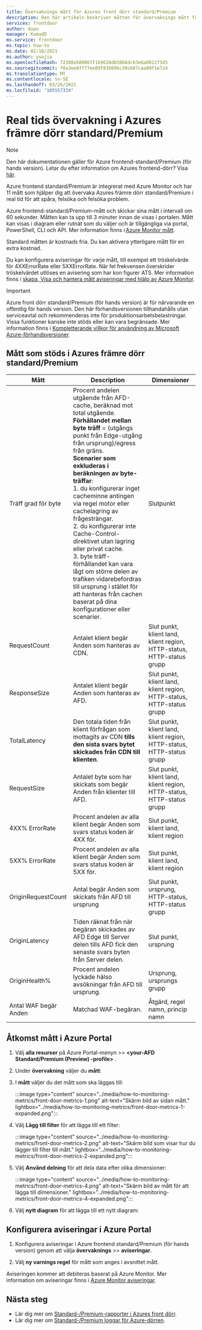 ```yaml
---
title: Övervaknings mått för Azures front dörr standard/Premium
description: Den här artikeln beskriver måtten för övervaknings mått för Azures front dörr standard/Premium.
services: frontdoor
author: duau
manager: KumudD
ms.service: frontdoor
ms.topic: how-to
ms.date: 02/18/2021
ms.author: yuajia
ms.openlocfilehash: 72388eb8006ff1b9628db5066dc63e6a0811f3d5
ms.sourcegitcommit: f0a3ee8ff77ee89f83b69bc30cb87caa80f1e724
ms.translationtype: MT
ms.contentlocale: sv-SE
ms.lasthandoff: 03/26/2021
ms.locfileid: "105557334"
---
```

# <a name="real-time-monitoring-in-azure-front-door-standardpremium"></a>Real tids övervakning i Azures främre dörr standard/Premium

> [!Note]
> Den här dokumentationen gäller för Azure frontend-standard/Premium (för hands version). Letar du efter information om Azures frontend-dörr? Visa [här](../front-door-overview.md).

Azure frontend standard/Premium är integrerat med Azure Monitor och har 11 mått som hjälper dig att övervaka Azures främre dörr standard/Premium i real tid för att spåra, felsöka och felsöka problem.  

Azure frontend-standard/Premium-mått och skickar sina mått i intervall om 60 sekunder. Måtten kan ta upp till 3 minuter innan de visas i portalen. Mått kan visas i diagram eller rutnät som du väljer och är tillgängliga via portal, PowerShell, CLI och API. Mer information finns i [Azure Monitor mått](../../azure-monitor/essentials/data-platform-metrics.md).  

Standard måtten är kostnads fria. Du kan aktivera ytterligare mått för en extra kostnad. 

Du kan konfigurera aviseringar för varje mått, till exempel ett tröskelvärde för 4XXErrorRate eller 5XXErrorRate. När fel frekvensen överskrider tröskelvärdet utlöses en avisering som har kon figurer ATS. Mer information finns i [skapa, Visa och hantera mått aviseringar med hjälp av Azure Monitor](../../azure-monitor/alerts/alerts-metric.md). 

> [!IMPORTANT]
> Azure front dörr standard/Premium (för hands version) är för närvarande en offentlig för hands version.
> Den här förhandsversionen tillhandahålls utan serviceavtal och rekommenderas inte för produktionsarbetsbelastningar. Vissa funktioner kanske inte stöds eller kan vara begränsade.
> Mer information finns i [Kompletterande villkor för användning av Microsoft Azure-förhandsversioner](https://azure.microsoft.com/support/legal/preview-supplemental-terms/).

## <a name="metrics-supported-in-azure-front-door-standardpremium"></a>Mått som stöds i Azures främre dörr standard/Premium

| Mått  | Description | Dimensioner |
| ------------- | ------------- | ------------- |
| Träff grad för byte | Procent andelen utgående från AFD-cache, beräknad mot total utgående. </br> **Förhållandet mellan byte träff** = (utgångs punkt från Edge-utgång från ursprung)/egress från gräns. </br> **Scenarier som exkluderas i beräkningen av byte-träffar**:</br> 1. du konfigurerar inget cacheminne antingen via regel motor eller cachelagring av frågesträngar. </br> 2. du konfigurerar inte Cache-Control-direktivet utan lagring eller privat cache. </br>3. byte träff-förhållandet kan vara lågt om större delen av trafiken vidarebefordras till ursprung i stället för att hanteras från cachen baserat på dina konfigurationer eller scenarier. | Slutpunkt |
| RequestCount | Antalet klient begär Anden som hanteras av CDN. | Slut punkt, klient land, klient region, HTTP-status, HTTP-status grupp |
| ResponseSize | Antalet klient begär Anden som hanteras av AFD. |Slut punkt, klient land, klient region, HTTP-status, HTTP-status grupp |
| TotalLatency | Den totala tiden från klient förfrågan som mottagits av CDN **tills den sista svars bytet skickades från CDN till klienten**. |Slut punkt, klient land, klient region, HTTP-status, HTTP-status grupp |
| RequestSize | Antalet byte som har skickats som begär Anden från klienter till AFD. | Slut punkt, klient land, klient region, HTTP-status, HTTP-status grupp |
| 4XX% ErrorRate | Procent andelen av alla klient begär Anden som svars status koden är 4XX för. | Slut punkt, klient land, klient region |
| 5XX% ErrorRate | Procent andelen av alla klient begär Anden som svars status koden är 5XX för. | Slut punkt, klient land, klient region |
| OriginRequestCount  | Antal begär Anden som skickats från AFD till ursprung | Slut punkt, ursprung, HTTP-status, HTTP-status grupp |
| OriginLatency | Tiden räknat från när begäran skickades av AFD Edge till Server delen tills AFD fick den senaste svars byten från Server delen. | Slut punkt, ursprung |
| OriginHealth% | Procent andelen lyckade hälso avsökningar från AFD till ursprung.| Ursprung, ursprungs grupp |
| Antal WAF begär Anden | Matchad WAF-begäran. | Åtgärd, regel namn, princip namn |

## <a name="access-metrics-in-azure-portal"></a>Åtkomst mått i Azure Portal

1. Välj **alla resurser** på Azure Portal-menyn  >>  **\<your-AFD Standard/Premium (Preview) -profile>** .

2. Under **övervakning** väljer du **mått**:

3. I **mått** väljer du det mått som ska läggas till:

   :::image type="content" source="../media/how-to-monitoring-metrics/front-door-metrics-1.png" alt-text="Skärm bild av sidan mått." lightbox="../media/how-to-monitoring-metrics/front-door-metrics-1-expanded.png":::

4. Välj **Lägg till filter** för att lägga till ett filter:

    :::image type="content" source="../media/how-to-monitoring-metrics/front-door-metrics-2.png" alt-text="Skärm bild som visar hur du lägger till filter till mått." lightbox="../media/how-to-monitoring-metrics/front-door-metrics-2-expanded.png":::
    
5. Välj **Använd delning** för att dela data efter olika dimensioner:

   :::image type="content" source="../media/how-to-monitoring-metrics/front-door-metrics-4.png" alt-text="Skärm bild av mått för att lägga till dimensioner." lightbox="../media/how-to-monitoring-metrics/front-door-metrics-4-expanded.png":::

6. Välj **nytt diagram** för att lägga till ett nytt diagram:

## <a name="configure-alerts-in-azure-portal"></a>Konfigurera aviseringar i Azure Portal

1. Konfigurera aviseringar i Azure frontend standard/Premium (för hands version) genom att välja **övervaknings**  >>  **aviseringar**.

1. Välj **ny varnings regel** för mått som anges i avsnittet mått.

Aviseringen kommer att debiteras baserat på Azure Monitor. Mer information om aviseringar finns i [Azure Monitor aviseringar](../../azure-monitor/alerts/alerts-overview.md).

## <a name="next-steps"></a>Nästa steg

- Lär dig mer om [Standard-/Premium-rapporter i Azures front dörr](how-to-reports.md).
- Lär dig mer om [Standard-/Premium loggar för Azure-dörren](how-to-logs.md).